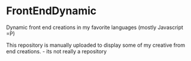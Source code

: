 # FrontEndDynamic
Dynamic front end creations in my favorite languages (mostly Javascript =P) 

This repository is manually uploaded to display some of my creative from end creations. - its not really a repository 
